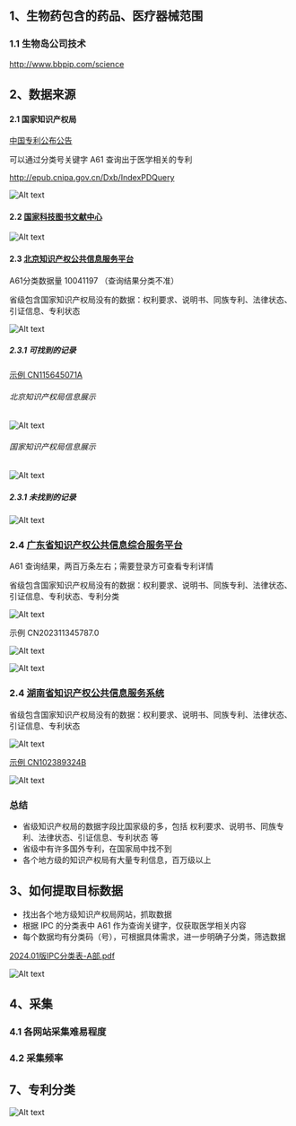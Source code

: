 ## 1、生物药包含的药品、医疗器械范围

### 1.1 生物岛公司技术

<http://www.bbpip.com/science>
    

## 2、数据来源

#### 2.1 国家知识产权局

[中国专利公布公告](https://www.cnipa.gov.cn/col/col1510/index.html)

可以通过分类号关键字 A61 查询出于医学相关的专利

<http://epub.cnipa.gov.cn/Dxb/IndexPDQuery>

![Alt text](image-5.png)


#### 2.2 [国家科技图书文献中心](https://www.nstl.gov.cn/search_advanced.html?nt=Patent)

![Alt text](image-3.png)


#### 2.3 [北京知识产权公共信息服务平台](https://www.beijingip.cn/jopm_ww/loginedPage/web2/onlineSearch/zljsindex.jsp)

A61分类数据量 10041197 （查询结果分类不准）

省级包含国家知识产权局没有的数据：权利要求、说明书、同族专利、法律状态、引证信息、专利状态

![Alt text](image-12.png)

##### 2.3.1 可找到的记录

[示例 CN115645071A](https://search.beijingip.cn/search/detail/index?d=CN202211382768@CN115645071A@20230131&s=IPC=A61)

###### 北京知识产权局信息展示
![Alt text](image-4.png)

###### 国家知识产权局信息展示
![Alt text](image-7.png)


##### 2.3.1 未找到的记录

![Alt text](image-6.png)



### 2.4 [广东省知识产权公共信息综合服务平台](https://search.gpic.gd.cn/search-gpic/pldb/route/hostingplatform/search/searchForm)

A61 查询结果，两百万条左右；需要登录方可查看专利详情

省级包含国家知识产权局没有的数据：权利要求、说明书、同族专利、法律状态、引证信息、专利状态、专利分类

![Alt text](image-13.png)

示例 CN202311345787.0

![Alt text](image-11.png)

![Alt text](image-15.png)



### 2.4 [湖南省知识产权公共信息服务系统](http://pat.hnipo.net:8088/zlgaoji.do)

省级包含国家知识产权局没有的数据：权利要求、说明书、同族专利、法律状态、引证信息、专利状态

![Alt text](image-14.png)


[示例 CN102389324B](http://pat.hnipo.net:8088/patentdetail.jsp)

![Alt text](image-16.png)


### 总结

* 省级知识产权局的数据字段比国家级的多，包括 权利要求、说明书、同族专利、法律状态、引证信息、专利状态 等
* 省级中有许多国外专利，在国家局中找不到
* 各个地方级的知识产权局有大量专利信息，百万级以上


## 3、如何提取目标数据

* 找出各个地方级知识产权局网站，抓取数据
* 根据 IPC 的分类表中 A61 作为查询关键字，仅获取医学相关内容
* 每个数据均有分类码（号），可根据具体需求，进一步明确子分类，筛选数据


[2024.01版IPC分类表-A部.pdf](https://www.cnipa.gov.cn/module/download/downfile.jsp?classid=0&showname=2024.01%E7%89%88IPC%E5%88%86%E7%B1%BB%E8%A1%A8-A%E9%83%A8.pdf&filename=161b0c591e78477098b120848d37eb5e.pdf)

![Alt text](image.png)




## 4、采集

### 4.1 各网站采集难易程度
### 4.2 采集频率


## 7、专利分类

![Alt text](image-1.png)